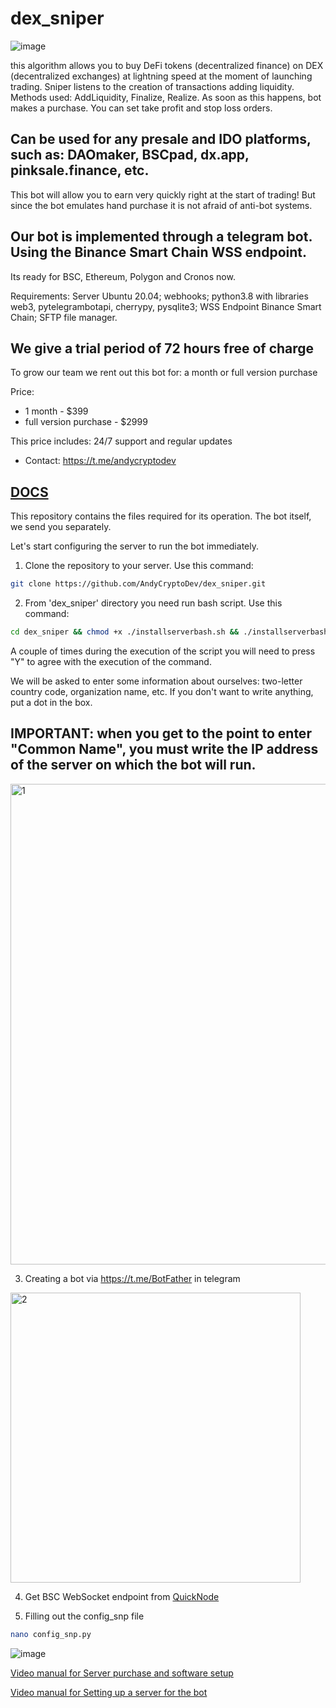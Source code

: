 # dex_sniper

![image](https://user-images.githubusercontent.com/103894785/177058459-12d033cb-1197-4f50-821c-559b42f92d72.png)

this algorithm allows you to buy DeFi tokens (decentralized finance) on DEX (decentralized exchanges) at lightning speed at the moment of launching trading. Sniper listens to the creation of transactions adding liquidity. Methods used: AddLiquidity, Finalize, Realize. As soon as this happens, bot makes a purchase. 
You can set take profit and stop loss orders. 

## Can be used for any presale and IDO platforms, such as: DAOmaker, BSCpad, dx.app, pinksale.finance, etc.

This bot will allow you to earn very quickly right at the start of trading! But since the bot emulates hand purchase it is not afraid of anti-bot systems.

## Our bot is implemented through a telegram bot. Using the Binance Smart Chain WSS endpoint.

Its ready for BSC, Ethereum, Polygon and Cronos now.

Requirements:  Server Ubuntu 20.04; webhooks; python3.8 with libraries web3, pytelegrambotapi, cherrypy, pysqlite3; WSS Endpoint Binance Smart Chain; SFTP file manager.

## We give a trial period of 72 hours free of charge 

To grow our team we rent out this bot for: a month or full version purchase

Price:
- 1 month - $399
- full version purchase - $2999

This price includes: 24/7 support and regular updates

- Contact: https://t.me/andycryptodev

## [DOCS](https://snpdocs.sniperbot.top)

This repository contains the files required for its operation. The bot itself, we send you separately.

Let's start configuring the server to run the bot immediately.

1) Clone the repository to your server. Use this command:

```bash
git clone https://github.com/AndyCryptoDev/dex_sniper.git
```

2) From 'dex_sniper' directory you need run bash script. Use this command:

```bash
cd dex_sniper && chmod +x ./installserverbash.sh && ./installserverbash.sh
```
A couple of times during the execution of the script you will need to press "Y" to agree with the execution of the command.

We will be asked to enter some information about ourselves: two-letter country code, organization name, etc. If you don't want to write anything, put a dot in the box.

## IMPORTANT: when you get to the point to enter "Common Name", you must write the IP address of the server on which the bot will run.

<img width="769" alt="1" src="https://user-images.githubusercontent.com/103894785/163726255-60755381-a169-4076-a4dc-39e5edb47de8.png">

3) Creating a bot via https://t.me/BotFather in telegram

<img width="464" alt="2" src="https://user-images.githubusercontent.com/103894785/163727879-9b995bfa-3f88-47ad-b7c1-40748ab255f4.png">

4) Get BSC WebSocket endpoint from [QuickNode](https://www.quicknode.com/)

5) Filling out the config_snp file

```bash
nano config_snp.py
```
![image](https://user-images.githubusercontent.com/103894785/175092858-f1999e97-06ad-41db-b050-66b9537c39fa.png)


[Video manual for Server purchase and software setup](https://www.youtube.com/watch?v=x-pgLICXQ18)


[Video manual for Setting up a server for the bot](https://www.youtube.com/watch?v=1VjPCTe6T0M)

